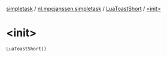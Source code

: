 [simpletask](../../index.md) / [nl.mpcjanssen.simpletask](../index.md) / [LuaToastShort](index.md) / [&lt;init&gt;](.)

# &lt;init&gt;

`LuaToastShort()`
